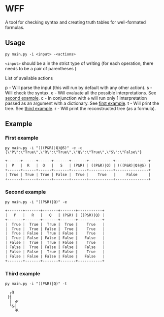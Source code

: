 # WFF

A tool for checking syntax and creating truth tables for well-formated formulas.

## Usage

```py main.py -i <input> -<actions>```

```<input>``` should be a in the strict type of writing (for each operation, there needs to be a pair of parentheses )

List of available actions

p - Will parse the input (this will run by default with any other action).
s - Will check the syntax.
e - Will evaluate all the possible interpretations. See [second example](#second-example).
c - In conjunction with ```e``` will run only 1 interpretation passed as an argument with a dictionary. See [first example](#first-example).
t - Will print the tree. See [third example](#third-example).
r - Will print the reconstructed tree (as a formula).

## Example

### First example

```py main.py -i "(((P&R)|Q)@S)" -e -c {\"P\":\"True\",\"R\":\"True\",\"Q\":\"True\",\"S\":\"False\"}```

```txt
+------+------+------+-------+-------+-----------+---------------+
|  P   |  R   |  Q   |   S   | (P&R) | ((P&R)|Q) | (((P&R)|Q)@S) |
+------+------+------+-------+-------+-----------+---------------+
| True | True | True | False |  True |    True   |     False     |
+------+------+------+-------+-------+-----------+---------------+
```

### Second example

```py main.py -i "((P&R)|Q)" -e```

```txt
+-------+-------+-------+-------+-----------+
|   P   |   R   |   Q   | (P&R) | ((P&R)|Q) |
+-------+-------+-------+-------+-----------+
|  True |  True |  True |  True |    True   |
|  True |  True | False |  True |    True   |
|  True | False |  True | False |    True   |
|  True | False | False | False |   False   |
| False |  True |  True | False |    True   |
| False |  True | False | False |   False   |
| False | False |  True | False |    True   |
| False | False | False | False |   False   |
+-------+-------+-------+-------+-----------+
```

### Third example

```py main.py -i "((P&R)|Q)" -t```

```txt
  ┌Q
 |┤
  │ ┌P
  └&┤
    └R
```
